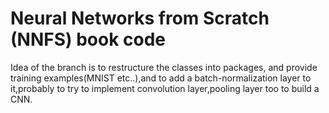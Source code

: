 # Neural Networks from Scratch (NNFS) book code

Idea of the branch is to restructure the classes into packages, and provide training examples(MNIST etc..),and to add a batch-normalization layer to it,probably to try to implement convolution layer,pooling layer too to build a CNN.

 





